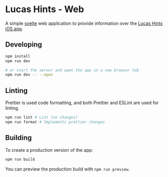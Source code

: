 # Lucas Hints - Web

A simple [svelte](https://svelte.dev/) web application to provide
information over the [Lucas Hints iOS app]().

## Developing

```bash
npm install
npm run dev

# or start the server and open the app in a new browser tab
npm run dev -- --open
```

## Linting
Prettier is used code formatting, and both Prettier and ESLint are used for linting.

```bash
npm run lint # Lint (no changes)
npm run format # Implements prettier changes
```

## Building

To create a production version of the app:

```bash
npm run build
```

You can preview the production build with `npm run preview`.
